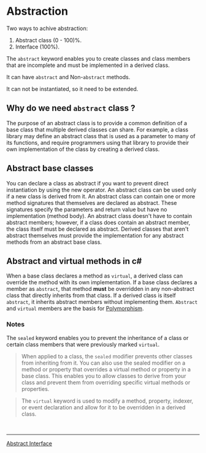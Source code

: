 # Abstraction

Two ways to achive abstraction:
1. Abstract class (0 - 100)%.
2. Interface (100%).

The ```abstract``` keyword enables you to create classes and class members that are incomplete and must be implemented in a derived class.

It can have ```abstract``` and Non-```abstract``` methods.

It can not be instantiated, so it need to be extended.

## Why do we need ```abstract``` class ?
The purpose of an abstract class is to provide a common definition of a base class that multiple derived classes can share. For example, a class library may define an abstract class that is used as a parameter to many of its functions, and require programmers using that library to provide their own implementation of the class by creating a derived class.

## Abstract base classes
You can declare a class as abstract if you want to prevent direct instantiation by using the new operator. An abstract class can be used only if a new class is derived from it. An abstract class can contain one or more method signatures that themselves are declared as abstract. These signatures specify the parameters and return value but have no implementation (method body). An abstract class doesn't have to contain abstract members; however, if a class does contain an abstract member, the class itself must be declared as abstract. Derived classes that aren't abstract themselves must provide the implementation for any abstract methods from an abstract base class.

## Abstract and virtual methods in c#

When a base class declares a method as ```virtual```, a derived class can override the method with its own implementation. If a base class declares a member as ```abstract```, that method **must** be overridden in any non-abstract class that directly inherits from that class. If a derived class is itself ```abstract```, it inherits abstract members without implementing them. ```Abstract``` and ```virtual``` members are the basis for [Polymorphism](week3/Polymorphism.md).


### Notes
The ```sealed``` keyword enables you to prevent the inheritance of a class or certain class members that were previously marked ```virtual```.

> When applied to a class, the ```sealed``` modifier prevents other classes from inheriting from it. You can also use the sealed modifier on a method or property that overrides a virtual method or property in a base class. This enables you to allow classes to derive from your class and prevent them from overriding specific virtual methods or properties.

> The ```virtual``` keyword is used to modify a method, property, indexer, or event declaration and allow for it to be overridden in a derived class. 

<br>

---
[Abstract Interface](Abstract&Interface.md)